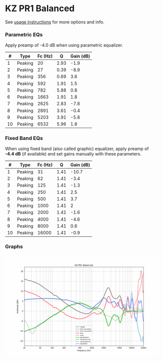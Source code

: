 # KZ PR1 Balanced
See [usage instructions](https://github.com/jaakkopasanen/AutoEq#usage) for more options and info.

### Parametric EQs
Apply preamp of -4.0 dB when using parametric equalizer.

|   # | Type    |   Fc (Hz) |    Q |   Gain (dB) |
|-----|---------|-----------|------|-------------|
|   1 | Peaking |        20 | 2.93 |        -1.9 |
|   2 | Peaking |        27 | 0.39 |        -8.9 |
|   3 | Peaking |       356 | 0.69 |         3.6 |
|   4 | Peaking |       592 | 1.91 |         1.5 |
|   5 | Peaking |       782 | 5.88 |         0.8 |
|   6 | Peaking |      1663 | 1.91 |         1.8 |
|   7 | Peaking |      2625 | 2.83 |        -7.8 |
|   8 | Peaking |      2891 | 3.61 |        -0.4 |
|   9 | Peaking |      5203 | 3.91 |        -5.8 |
|  10 | Peaking |      6532 | 5.96 |         1.8 |

### Fixed Band EQs
When using fixed band (also called graphic) equalizer, apply preamp of **-4.4 dB** (if available) and set gains manually with these parameters.

|   # | Type    |   Fc (Hz) |    Q |   Gain (dB) |
|-----|---------|-----------|------|-------------|
|   1 | Peaking |        31 | 1.41 |       -10.7 |
|   2 | Peaking |        62 | 1.41 |        -3.4 |
|   3 | Peaking |       125 | 1.41 |        -1.3 |
|   4 | Peaking |       250 | 1.41 |         2.5 |
|   5 | Peaking |       500 | 1.41 |         3.7 |
|   6 | Peaking |      1000 | 1.41 |         2   |
|   7 | Peaking |      2000 | 1.41 |        -1.6 |
|   8 | Peaking |      4000 | 1.41 |        -4.6 |
|   9 | Peaking |      8000 | 1.41 |         0.6 |
|  10 | Peaking |     16000 | 1.41 |        -0.9 |

### Graphs
![](./KZ%20PR1%20Balanced.png)
